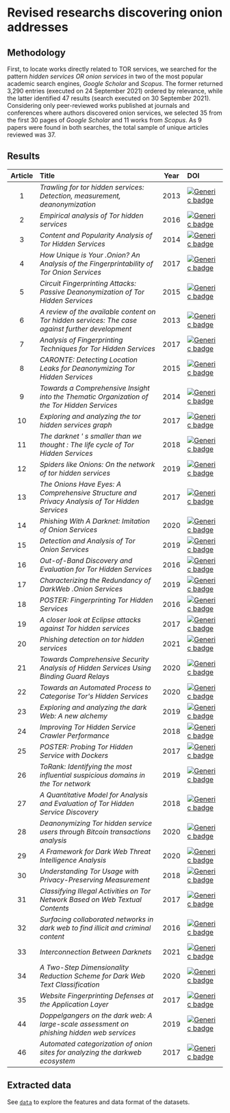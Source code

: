 # Revised researchs discovering onion addresses

## Methodology
First, to locate works directly related to TOR services, we searched for the pattern *hidden services OR onion services*  in two of the most popular academic search engines, *Google Scholar* and *Scopus*. The former returned 3,290 entries (executed on 24 September 2021) ordered by relevance, while the latter identified 47 results (search executed on 30 September 2021). Considering only peer-reviewed works published at journals and conferences where authors discovered onion services, we selected 35 from the first 30 pages of *Google Scholar* and 11 works from *Scopus*. As 9 papers were found in both searches, the total sample of unique articles reviewed was 37.

## Results

Article | Title | Year | DOI
| :-: | :-- | :-: | :-- | 
1 | *Trawling for tor hidden services: Detection, measurement, deanonymization* | 2013 | [![Generic badge](https://img.shields.io/badge/DOI-10.1109/SP.2013.15-<GREEN>.svg)](https://doi.org/10.1109/SP.2013.15) | 
2 | *Empirical analysis of Tor hidden services* | 2016 | [![Generic badge](https://img.shields.io/badge/DOI-10.1049/ietifs.2015.0121-<GREEN>.svg)](https://doi.org/10.1049/iet-ifs.2015.0121) | 
3 | *Content and Popularity Analysis of Tor Hidden Services* | 2014 | [![Generic badge](https://img.shields.io/badge/DOI-10.1109/ICDCSW.2014.20-<GREEN>.svg)](https://doi.org/10.1109/ICDCSW.2014.20) | 
4 | *How Unique is Your .Onion? An Analysis of the Fingerprintability of Tor Onion Services* | 2017 | [![Generic badge](https://img.shields.io/badge/DOI-10.1145/3133956.3134005-<GREEN>.svg)](https://doi.org/10.1145/3133956.3134005) | 
5 | *Circuit Fingerprinting Attacks: Passive Deanonymization of Tor Hidden Services* | 2015 | [![Generic badge](https://img.shields.io/badge/DOI-10.5555/2831143.2831162-<GREEN>.svg)](https://doi.org/10.5555/2831143.2831162) | 
6 | *A review of the available content on Tor hidden services: The case against further development* | 2013 | [![Generic badge](https://img.shields.io/badge/DOI-10.1016/j.chb.2013.07.031-<GREEN>.svg)](https://doi.org/10.1016/j.chb.2013.07.031) | 
7 | *Analysis of Fingerprinting Techniques for Tor Hidden Services* | 2017 | [![Generic badge](https://img.shields.io/badge/DOI-10.1145/3139550.3139564-<GREEN>.svg)](https://doi.org/10.1145/3139550.3139564) | 
8 | *CARONTE: Detecting Location Leaks for Deanonymizing Tor Hidden Services* | 2015 | [![Generic badge](https://img.shields.io/badge/DOI-10.1145/2810103.2813667-<GREEN>.svg)](https://doi.org/10.1145/2810103.2813667) | 
9 | *Towards a Comprehensive Insight into the Thematic Organization of the Tor Hidden Services* | 2014 | [![Generic badge](https://img.shields.io/badge/DOI-10.1109/JISIC.2014.40-<GREEN>.svg)](https://doi.org/10.1109/JISIC.2014.40) | 
10 | *Exploring and analyzing the tor hidden services graph* | 2017 | [![Generic badge](https://img.shields.io/badge/DOI-10.1145/3008662-<GREEN>.svg)](https://doi.org/10.1145/3008662) | 
11 | *The darknet ' s smaller than we thought : The life cycle of Tor Hidden Services* | 2018 | [![Generic badge](https://img.shields.io/badge/DOI-10.1016/j.diin.2018.09.005-<GREEN>.svg)](https://doi.org/10.1016/j.diin.2018.09.005) | 
12 | *Spiders like Onions: On the network of tor hidden services* | 2019 | [![Generic badge](https://img.shields.io/badge/DOI-10.1145/3308558.3313687-<GREEN>.svg)](https://doi.org/10.1145/3308558.3313687) | 
13 | *The Onions Have Eyes: A Comprehensive Structure and Privacy Analysis of Tor Hidden Services* | 2017 | [![Generic badge](https://img.shields.io/badge/DOI-10.1145/3038912.3052657-<GREEN>.svg)](https://doi.org/10.1145/3038912.3052657) | 
14 | *Phishing With A Darknet: Imitation of Onion Services* | 2020 | [![Generic badge](https://img.shields.io/badge/DOI-10.1109/eCrime51433.2020.9493262-<GREEN>.svg)](https://doi.org/10.1109/eCrime51433.2020.9493262) | 
15 | *Detection and Analysis of Tor Onion Services* | 2019 | [![Generic badge](https://img.shields.io/badge/DOI-10.1145.3339252.3341486-<GREEN>.svg)](https://doi.org/10.1145/3339252.3341486) | 
16 | *Out-of-Band Discovery and Evaluation for Tor Hidden Services* | 2016 | [![Generic badge](https://img.shields.io/badge/DOI-10.1145/2851613.2851798-<GREEN>.svg)](https://doi.org/10.1145/2851613.2851798) | 
17 | *Characterizing the Redundancy of DarkWeb .Onion Services* | 2019 | [![Generic badge](https://img.shields.io/badge/DOI-10.1145/3339252.3339273-<GREEN>.svg)](https://doi.org/10.1145/3339252.3339273) |
18 | *POSTER: Fingerprinting Tor Hidden Services* | 2016 | [![Generic badge](https://img.shields.io/badge/DOI-10.1145/2976749.2989054-<GREEN>.svg)](https://doi.org/10.1145/2976749.2989054) | 
19 | *A closer look at Eclipse attacks against Tor hidden services* | 2017 | [![Generic badge](https://img.shields.io/badge/DOI-10.1109/ICC.2017.7996832-<GREEN>.svg)](https://doi.org/10.1109/ICC.2017.7996832) | 
20 | *Phishing detection on tor hidden services* | 2021 | [![Generic badge](https://img.shields.io/badge/DOI-10.1016/j.fsidi.2021.301117-<GREEN>.svg)](https://doi.org/10.1016/j.fsidi.2021.301117) | 
21 | *Towards Comprehensive Security Analysis of Hidden Services Using Binding Guard Relays* | 2020 | [![Generic badge](https://img.shields.io/badge/DOI-10.1007.978.3.030.41579.2.30-<GREEN>.svg)](https://doi.org/10.1007/978-3-030-41579-2_30) | 
22 | *Towards an Automated Process to Categorise Tor's Hidden Services* | 2020 | [![Generic badge](https://img.shields.io/badge/DOI-10.1007/978.3.030.47131.6.10-<GREEN>.svg)](https://doi.org/10.1007/978-3-030-47131-6_10) | 
23 | *Exploring and analyzing the dark Web: A new alchemy* | 2019 | [![Generic badge](https://img.shields.io/badge/DOI-10.5210/fm.v24i5.9473-<GREEN>.svg)](https://doi.org/10.5210/fm.v24i5.9473) | 
24 | *Improving Tor Hidden Service Crawler Performance* | 2018 | [![Generic badge](https://img.shields.io/badge/DOI-10.1109/DESEC.2018.8625103-<GREEN>.svg)](https://doi.org/10.1109/DESEC.2018.8625103) | 
25 | *POSTER: Probing Tor Hidden Service with Dockers* | 2017 | [![Generic badge](https://img.shields.io/badge/DOI-10.1145/3133956.3138849-<GREEN>.svg)](https://doi.org/10.1145/3133956.3138849) | 
26 | *ToRank: Identifying the most influential suspicious domains in the Tor network* | 2019 | [![Generic badge](https://img.shields.io/badge/DOI-10.1016/j.eswa.2019.01.029-<GREEN>.svg)](https://doi.org/10.1016/j.eswa.2019.01.029) | 
27 | *A Quantitative Model for Analysis and Evaluation of Tor Hidden Service Discovery* | 2018 | [![Generic badge](https://img.shields.io/badge/DOI-10.1007/978.3.319.73317.3_10-<GREEN>.svg)](https://doi.org/10.1007/978-3-319-73317-3_10) | 
28 | *Deanonymizing Tor hidden service users through Bitcoin transactions analysis* | 2020 | [![Generic badge](https://img.shields.io/badge/DOI-10.1016/j.cose.2019.101684-<GREEN>.svg)](https://doi.org/10.1016/j.cose.2019.101684) | 
29 | *A Framework for Dark Web Threat Intelligence Analysis* | 2020 | [![Generic badge](https://img.shields.io/badge/DOI-10.4018/978.1.7998.2466.4.ch017-<GREEN>.svg)](https://doi.org/10.4018/978-1-7998-2466-4.ch017) | 
30 | *Understanding Tor Usage with Privacy-Preserving Measurement* | 2018 | [![Generic badge](https://img.shields.io/badge/DOI-10.1145/3278532.3278549-<GREEN>.svg)](https://doi.org/10.1145/3278532.3278549) | 
31 | *Classifying Illegal Activities on Tor Network Based on Web Textual Contents* | 2017 | [![Generic badge](https://img.shields.io/badge/DOI-10.18653/v1/E17.1004-<GREEN>.svg)](https://doi.org/10.18653/v1/E17-1004) | 
32 | *Surfacing collaborated networks in dark web to find illicit and criminal content* | 2016 | [![Generic badge](https://img.shields.io/badge/DOI-10.1109/ISI.2016.7745452-<GREEN>.svg)](https://doi.org/10.1109/ISI.2016.7745452) | 
33 | *Interconnection Between Darknets* | 2021 | [![Generic badge](https://img.shields.io/badge/DOI-10.1109/MIC.2020.3037723-<GREEN>.svg)](https://doi.org/10.1109/MIC.2020.3037723) | 
34 | *A Two-Step Dimensionality Reduction Scheme for Dark Web Text Classification* | 2020 | [![Generic badge](https://img.shields.io/badge/DOI-10.1007/978.981.15.1518.7_25-<GREEN>.svg)](https://doi.org/10.1007/978-981-15-1518-7_25) | 
35 | *Website Fingerprinting Defenses at the Application Layer* | 2017 | [![Generic badge](https://img.shields.io/badge/DOI-10.1515/popets.2017.0023-<GREEN>.svg)](https://doi.org/10.1515/popets-2017-0023) | 
44 | *Doppelgangers on the dark web: A large-scale assessment on phishing hidden web services* | 2019 | [![Generic badge](https://img.shields.io/badge/DOI-10.1145/3308558.3313551-<GREEN>.svg)](https://doi.org/10.1145/3308558.3313551) | 
46 | *Automated categorization of onion sites for analyzing the darkweb ecosystem* | 2017 | [![Generic badge](https://img.shields.io/badge/DOI-10.1145/3097983.3098193-<GREEN>.svg)](https://doi.org/10.1145/3097983.3098193) | 


## Extracted data
See [```data```](data) to explore the features and data format of the datasets.